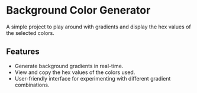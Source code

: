 # Background Color Generator

A simple project to play around with gradients and display the hex values of the selected colors.

## Features
- Generate background gradients in real-time.
- View and copy the hex values of the colors used.
- User-friendly interface for experimenting with different gradient combinations.
